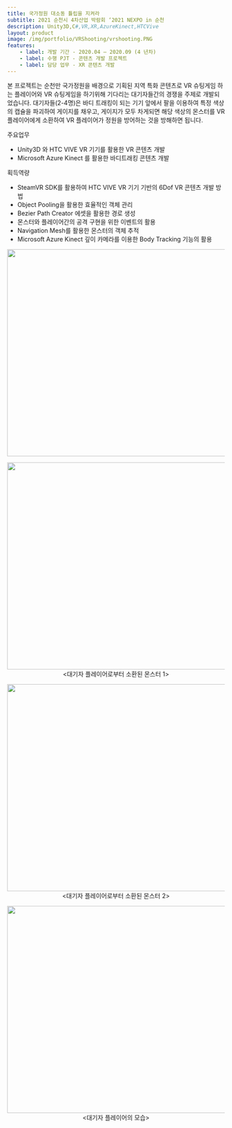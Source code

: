 ```yaml
---
title: 국가정원 대소동 튤립을 지켜라
subtitle: 2021 순천시 4차산업 박람회 ‘2021 NEXPO in 순천
description: Unity3D,C#,VR,XR,AzureKinect,HTCVive
layout: product
image: /img/portfolio/VRShooting/vrshooting.PNG
features:
    - label: 개발 기간 - 2020.04 – 2020.09 (4 년차)  
    - label: 수행 PJT - 콘텐츠 개발 프로젝트  
    - label: 담당 업무 - XR 콘텐츠 개발  
---
```


본 프로젝트는 순천만 국가정원을 배경으로 기획된 지역 특화 콘텐츠로 VR 슈팅게임 하는 플레이어와 VR 슈팅게임을 하기위해 기다리는 대기자들간의 경쟁을 주제로 개발되었습니다. 대기자들(2-4명)은 바디 트래킹이 되는 기기 앞에서 팔을 이용하여 특정 색상의 캡슐을 파괴하여 게이지를 채우고, 게이지가 모두 차게되면 해당 색상의 몬스터를 VR 플레이어에게 소환하여 VR 플레이어가 정원을 방어하는 것을 방해하면 됩니다.   
    
주요업무  
- Unity3D 와 HTC VIVE VR 기기를 활용한 VR 콘텐츠 개발  
- Microsoft Azure Kinect 를 활용한 바디트래킹 콘텐츠 개발  
  
획득역량  
- SteamVR SDK를 활용하여 HTC VIVE VR 기기 기반의 6Dof VR 콘텐츠 개발 방법  
- Object Pooling을 활용한 효율적인 객체 관리  
- Bezier Path Creator 에셋을 활용한 경로 생성  
- 몬스터와 플레이어간의 공격 구현을 위한 이벤트의 활용  
- Navigation Mesh를 활용한 몬스터의 객체 추적   
- Microsoft Azure Kinect 깊이 카메라를 이용한 Body Tracking 기능의 활용

<p align="center"><img src="/img/vrplay.gif" width="640" height="480"><br/>
<VR 플레이어의 모습></p>  

<p align="center"><img src="/img/portfolio/VRShooting/VRShooting01.gif" width="640" height="480"><br/>
<대기자 플레이어로부터 소환된 몬스터 1></p>  

<p align="center"><img src="/img/portfolio/VRShooting/VRShooting02.gif" width="640" height="480"><br/>
<대기자 플레이어로부터 소환된 몬스터 2></p>  

<p align="center"><img src="/img/portfolio/VRShooting/VRShooting03.gif" width="640" height="480"><br/>
<대기자 플레이어의 모습></p>  


